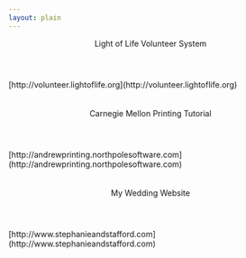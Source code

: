 ```yaml
---
layout: plain
---
```

<header>
Light of Life Volunteer System
</header>
[http://volunteer.lightoflife.org](http://volunteer.lightoflife.org)
<br /><br /><br />
<header>
Carnegie Mellon Printing Tutorial
</header>
[http://andrewprinting.northpolesoftware.com](http://andrewprinting.northpolesoftware.com)
<br /><br /><br />
<header>
My Wedding Website
</header>
[http://www.stephanieandstafford.com](http://www.stephanieandstafford.com)
